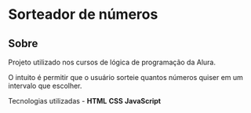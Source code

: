 <h1>Sorteador de números</h1>

<h2>Sobre</h2>
<p>Projeto utilizado nos cursos de lógica de programação da Alura.</p>
<p>O intuito é permitir que o usuário sorteie quantos números quiser em um intervalo que escolher.</p>

Tecnologias utilizadas -
**HTML**
**CSS**
**JavaScript**
